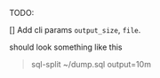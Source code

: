 TODO:

[] Add cli params `output_size`, `file`. 
    
should look something like this 
    
> sql-split ~/dump.sql output=10m

  